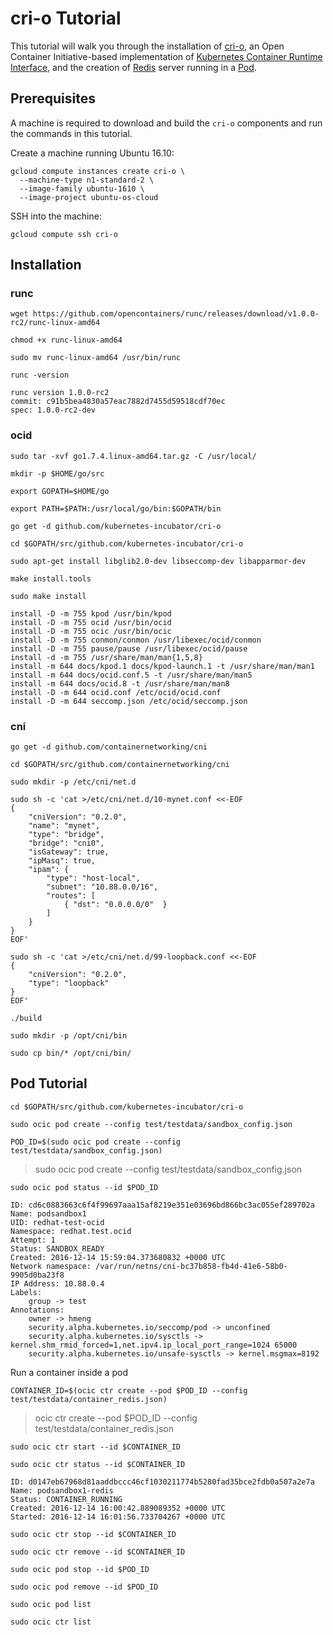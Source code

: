 # cri-o Tutorial

This tutorial will walk you through the installation of [cri-o](https://github.com/kubernetes-incubator/cri-o), an Open Container Initiative-based implementation of [Kubernetes Container Runtime Interface](https://github.com/kubernetes/kubernetes/blob/master/docs/proposals/container-runtime-interface-v1.md), and the creation of [Redis](https://redis.io/) server running in a [Pod](http://kubernetes.io/docs/user-guide/pods/).

## Prerequisites

A machine is required to download and build the `cri-o` components and run the commands in this tutorial.

Create a machine running Ubuntu 16.10:

```
gcloud compute instances create cri-o \
  --machine-type n1-standard-2 \
  --image-family ubuntu-1610 \
  --image-project ubuntu-os-cloud
```

SSH into the machine:

```
gcloud compute ssh cri-o
```

## Installation

### runc

```
wget https://github.com/opencontainers/runc/releases/download/v1.0.0-rc2/runc-linux-amd64
```

```
chmod +x runc-linux-amd64 
```

```
sudo mv runc-linux-amd64 /usr/bin/runc
```

```
runc -version
```
```
runc version 1.0.0-rc2
commit: c91b5bea4830a57eac7882d7455d59518cdf70ec
spec: 1.0.0-rc2-dev
```

### ocid

```
sudo tar -xvf go1.7.4.linux-amd64.tar.gz -C /usr/local/
```

```
mkdir -p $HOME/go/src
```

```
export GOPATH=$HOME/go
```

```
export PATH=$PATH:/usr/local/go/bin:$GOPATH/bin
```

```
go get -d github.com/kubernetes-incubator/cri-o
```

```
cd $GOPATH/src/github.com/kubernetes-incubator/cri-o
```

```
sudo apt-get install libglib2.0-dev libseccomp-dev libapparmor-dev
```

```
make install.tools
```

```
sudo make install
```
```
install -D -m 755 kpod /usr/bin/kpod
install -D -m 755 ocid /usr/bin/ocid
install -D -m 755 ocic /usr/bin/ocic
install -D -m 755 conmon/conmon /usr/libexec/ocid/conmon
install -D -m 755 pause/pause /usr/libexec/ocid/pause
install -d -m 755 /usr/share/man/man{1,5,8}
install -m 644 docs/kpod.1 docs/kpod-launch.1 -t /usr/share/man/man1
install -m 644 docs/ocid.conf.5 -t /usr/share/man/man5
install -m 644 docs/ocid.8 -t /usr/share/man/man8
install -D -m 644 ocid.conf /etc/ocid/ocid.conf
install -D -m 644 seccomp.json /etc/ocid/seccomp.json
```

### cni

```
go get -d github.com/containernetworking/cni
```

```
cd $GOPATH/src/github.com/containernetworking/cni
```

```
sudo mkdir -p /etc/cni/net.d
```

```
sudo sh -c 'cat >/etc/cni/net.d/10-mynet.conf <<-EOF
{
    "cniVersion": "0.2.0",
    "name": "mynet",
    "type": "bridge",
    "bridge": "cni0",
    "isGateway": true,
    "ipMasq": true,
    "ipam": {
        "type": "host-local",
        "subnet": "10.88.0.0/16",
        "routes": [
            { "dst": "0.0.0.0/0"  }
        ]
    }
}
EOF'
```

```
sudo sh -c 'cat >/etc/cni/net.d/99-loopback.conf <<-EOF
{
    "cniVersion": "0.2.0",
    "type": "loopback"
}
EOF'
```

```
./build
```

```
sudo mkdir -p /opt/cni/bin
```

```
sudo cp bin/* /opt/cni/bin/
```


## Pod Tutorial

```
cd $GOPATH/src/github.com/kubernetes-incubator/cri-o
```

```
sudo ocic pod create --config test/testdata/sandbox_config.json
```

```
POD_ID=$(sudo ocic pod create --config test/testdata/sandbox_config.json)
```

> sudo ocic pod create --config test/testdata/sandbox_config.json

```
sudo ocic pod status --id $POD_ID
```

```
ID: cd6c0883663c6f4f99697aaa15af8219e351e03696bd866bc3ac055ef289702a
Name: podsandbox1
UID: redhat-test-ocid
Namespace: redhat.test.ocid
Attempt: 1
Status: SANDBOX_READY
Created: 2016-12-14 15:59:04.373680832 +0000 UTC
Network namespace: /var/run/netns/cni-bc37b858-fb4d-41e6-58b0-9905d0ba23f8
IP Address: 10.88.0.4
Labels:
	group -> test
Annotations:
	owner -> hmeng
	security.alpha.kubernetes.io/seccomp/pod -> unconfined
	security.alpha.kubernetes.io/sysctls -> kernel.shm_rmid_forced=1,net.ipv4.ip_local_port_range=1024 65000
	security.alpha.kubernetes.io/unsafe-sysctls -> kernel.msgmax=8192
```

Run a container inside a pod

```
CONTAINER_ID=$(ocic ctr create --pod $POD_ID --config test/testdata/container_redis.json)
```

> ocic ctr create --pod $POD_ID --config test/testdata/container_redis.json

```
sudo ocic ctr start --id $CONTAINER_ID
```

```
sudo ocic ctr status --id $CONTAINER_ID
```

```
ID: d0147eb67968d81aaddbccc46cf1030211774b5280fad35bce2fdb0a507a2e7a
Name: podsandbox1-redis
Status: CONTAINER_RUNNING
Created: 2016-12-14 16:00:42.889089352 +0000 UTC
Started: 2016-12-14 16:01:56.733704267 +0000 UTC
```

```
sudo ocic ctr stop --id $CONTAINER_ID
```

```
sudo ocic ctr remove --id $CONTAINER_ID
```

```
sudo ocic pod stop --id $POD_ID
```

```
sudo ocic pod remove --id $POD_ID
```

```
sudo ocic pod list
```

```
sudo ocic ctr list
```
